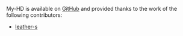 My-HD is available on [GitHub](https://github.com/leather-s/my-hd)
and provided thanks to the work of the following contributors:

* [leather-s](https://github.com/leather-s)
